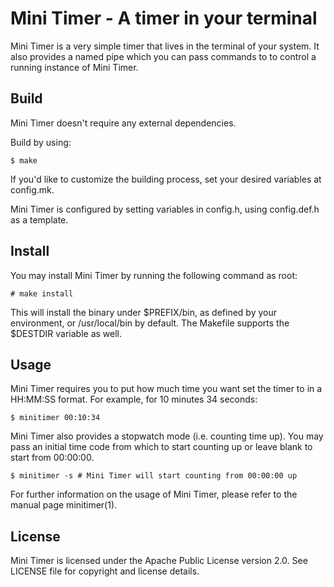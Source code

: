 # Mini Timer - A timer in your terminal

Mini Timer is a very simple timer that lives in the terminal of your system. It
 also provides a named pipe which you can pass commands to to control a running
 instance of Mini Timer.

## Build
Mini Timer doesn't require any external dependencies.

Build by using:

```
$ make
```

If you'd like to customize the building process, set your desired variables at 
config.mk.

Mini Timer is configured by setting variables in config.h, using config.def.h 
as a template.

## Install
You may install Mini Timer by running the following command as root:

```
# make install
```

This will install the binary under $PREFIX/bin, as defined by your environment,
 or /usr/local/bin by default. The Makefile supports the $DESTDIR variable as 
well.

## Usage
Mini Timer requires you to put how much time you want set the timer to in a 
HH:MM:SS format. For example, for 10 minutes 34 seconds:

```
$ minitimer 00:10:34
```

Mini Timer also provides a stopwatch mode (i.e. counting time up). You may pass
 an initial time code from which to start counting up or leave blank to start 
from 00:00:00.

```
$ minitimer -s # Mini Timer will start counting from 00:00:00 up
```

For further information on the usage of Mini Timer, please refer to the manual 
page minitimer(1).

## License
Mini Timer is licensed under the Apache Public License version 2.0. See LICENSE
 file for copyright and license details.
